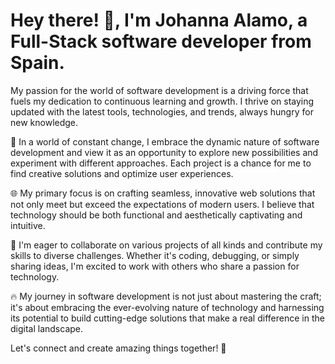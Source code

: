 # Hey there! 👋, I'm Johanna Alamo, a Full-Stack software developer from Spain.

My passion for the world of software development is a driving force that fuels my dedication to continuous learning and growth. I thrive on staying updated with the latest tools, technologies, and trends, always hungry for new knowledge.

🚀 In a world of constant change, I embrace the dynamic nature of software development and view it as an opportunity to explore new possibilities and experiment with different approaches. Each project is a chance for me to find creative solutions and optimize user experiences.

🌐 My primary focus is on crafting seamless, innovative web solutions that not only meet but exceed the expectations of modern users. I believe that technology should be both functional and aesthetically captivating and intuitive.

🤝 I'm eager to collaborate on various projects of all kinds and contribute my skills to diverse challenges. Whether it's coding, debugging, or simply sharing ideas, I'm excited to work with others who share a passion for technology.

🔥 My journey in software development is not just about mastering the craft; it's about embracing the ever-evolving nature of technology and harnessing its potential to build cutting-edge solutions that make a real difference in the digital landscape.

Let's connect and create amazing things together! 🚀
